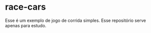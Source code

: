 # race-cars
Esse é um exemplo de jogo de corrida simples. Esse repositório serve apenas para estudo.

